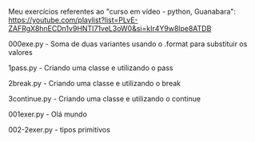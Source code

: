 Meu exercícios referentes ao "curso em vídeo - python, Guanabara": https://youtube.com/playlist?list=PLvE-ZAFRgX8hnECDn1v9HNTI71veL3oW0&si=kIr4Y9w8lpe8ATDB


000exe.py - Soma de duas variantes usando o .format para substituir os valores 


1pass.py - Criando uma classe e utilizando o pass


2break.py - Criando uma classe e utilizando o break


3continue.py - Criando uma classe e utilizando o continue


001exer.py - Olá mundo


002-2exer.py - tipos primitivos 



